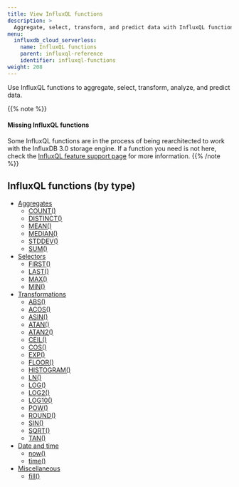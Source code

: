 ```yaml
---
title: View InfluxQL functions
description: >
  Aggregate, select, transform, and predict data with InfluxQL functions.
menu:
  influxdb_cloud_serverless:
    name: InfluxQL functions
    parent: influxql-reference
    identifier: influxql-functions
weight: 208
---
```


Use InfluxQL functions to aggregate, select, transform, analyze, and predict data.

{{% note %}}
#### Missing InfluxQL functions

Some InfluxQL functions are in the process of being rearchitected to work with
the InfluxDB 3.0 storage engine. If a function you need is not here, check the
[InfluxQL feature support page](/influxdb/cloud-serverless/reference/influxql/feature-support/#function-support)
for more information.
{{% /note %}}

## InfluxQL functions (by type)

- [Aggregates](/influxdb/cloud-serverless/reference/influxql/functions/aggregates/)
  - [COUNT()](/influxdb/cloud-serverless/reference/influxql/functions/aggregates/#count)
  - [DISTINCT()](/influxdb/cloud-serverless/reference/influxql/functions/aggregates/#distinct)
  - [MEAN()](/influxdb/cloud-serverless/reference/influxql/functions/aggregates/#mean)
  - [MEDIAN()](/influxdb/cloud-serverless/reference/influxql/functions/aggregates/#median)
  - [STDDEV()](/influxdb/cloud-serverless/reference/influxql/functions/aggregates/#stddev)
  - [SUM()](/influxdb/cloud-serverless/reference/influxql/functions/aggregates/#sum)
  <!-- - [INTEGRAL()](/influxdb/cloud-serverless/reference/influxql/functions/aggregates/#integral) -->
  <!-- - [MODE()](/influxdb/cloud-serverless/reference/influxql/functions/aggregates/#mode) -->
  <!-- - [SPREAD()](/influxdb/cloud-serverless/reference/influxql/functions/aggregates/#spread) -->
- [Selectors](/influxdb/cloud-serverless/reference/influxql/functions/selectors/)
  - [FIRST()](/influxdb/cloud-serverless/reference/influxql/functions/selectors/#first)
  - [LAST()](/influxdb/cloud-serverless/reference/influxql/functions/selectors/#last)
  - [MAX()](/influxdb/cloud-serverless/reference/influxql/functions/selectors/#max)
  - [MIN()](/influxdb/cloud-serverless/reference/influxql/functions/selectors/#min)
  <!-- - [BOTTOM()](/influxdb/cloud-serverless/reference/influxql/functions/selectors/#bottom) -->
  <!-- - [PERCENTILE()](/influxdb/cloud-serverless/reference/influxql/functions/selectors/#percentile) -->
  <!-- - [SAMPLE()](/influxdb/cloud-serverless/reference/influxql/functions/selectors/#sample) -->
  <!-- - [TOP()](/influxdb/cloud-serverless/reference/influxql/functions/selectors/#top) -->
- [Transformations](/influxdb/cloud-serverless/reference/influxql/functions/transformations/)
  - [ABS()](/influxdb/cloud-serverless/reference/influxql/functions/transformations/#abs)
  - [ACOS()](/influxdb/cloud-serverless/reference/influxql/functions/transformations/#acos)
  - [ASIN()](/influxdb/cloud-serverless/reference/influxql/functions/transformations/#asin)
  - [ATAN()](/influxdb/cloud-serverless/reference/influxql/functions/transformations/#atan)
  - [ATAN2()](/influxdb/cloud-serverless/reference/influxql/functions/transformations/#atan2)
  - [CEIL()](/influxdb/cloud-serverless/reference/influxql/functions/transformations/#ceil)
  - [COS()](/influxdb/cloud-serverless/reference/influxql/functions/transformations/#cos)
  - [EXP()](/influxdb/cloud-serverless/reference/influxql/functions/transformations/#exp)
  - [FLOOR()](/influxdb/cloud-serverless/reference/influxql/functions/transformations/#floor)
  - [HISTOGRAM()](/influxdb/cloud-serverless/reference/influxql/functions/transformations/#histogram)
  - [LN()](/influxdb/cloud-serverless/reference/influxql/functions/transformations/#ln)
  - [LOG()](/influxdb/cloud-serverless/reference/influxql/functions/transformations/#log)
  - [LOG2()](/influxdb/cloud-serverless/reference/influxql/functions/transformations/#log2)
  - [LOG10()](/influxdb/cloud-serverless/reference/influxql/functions/transformations/#log10)
  - [POW()](/influxdb/cloud-serverless/reference/influxql/functions/transformations/#pow)
  - [ROUND()](/influxdb/cloud-serverless/reference/influxql/functions/transformations/#round)
  - [SIN()](/influxdb/cloud-serverless/reference/influxql/functions/transformations/#sin)
  - [SQRT()](/influxdb/cloud-serverless/reference/influxql/functions/transformations/#sqrt)
  - [TAN()](/influxdb/cloud-serverless/reference/influxql/functions/transformations/#tan)
  <!-- - [CUMULATIVE_SUM()](/influxdb/cloud-serverless/reference/influxql/functions/transformations/#cumulative_sum) -->
  <!-- - [DERIVATIVE()](/influxdb/cloud-serverless/reference/influxql/functions/transformations/#derivative) -->
  <!-- - [DIFFERENCE()](/influxdb/cloud-serverless/reference/influxql/functions/transformations/#difference) -->
  <!-- - [ELAPSED()](/influxdb/cloud-serverless/reference/influxql/functions/transformations/#elapsed) -->
  <!-- - [MOVING_AVERAGE()](/influxdb/cloud-serverless/reference/influxql/functions/transformations/#moving_average) -->
  <!-- - [NON_NEGATIVE_DERIVATIVE()](/influxdb/cloud-serverless/reference/influxql/functions/transformations/#non_negative_derivative) -->
  <!-- - [NON_NEGATIVE_DIFFERENCE()](/influxdb/cloud-serverless/reference/influxql/functions/transformations/#non_negative_difference) -->
- [Date and time](/influxdb/cloud-serverless/reference/influxql/functions/date-time/)
  - [now()](/influxdb/cloud-serverless/reference/influxql/functions/date-time/#now)
  - [time()](/influxdb/cloud-serverless/reference/influxql/functions/date-time/#time)
- [Miscellaneous](/influxdb/cloud-serverless/reference/influxql/functions/misc/)
  - [fill()](/influxdb/cloud-serverless/reference/influxql/functions/misc/#fill)
<!-- - [Technical analysis](/influxdb/cloud-serverless/reference/influxql/functions/technical-analysis/) -->
  <!-- - (Predictive analysis) [HOLT_WINTERS()](/influxdb/cloud-serverless/reference/influxql/functions/technical-analysis/#holt_winters) -->
  <!-- - [CHANDE_MOMENTUM_OSCILLATOR()](/influxdb/cloud-serverless/reference/influxql/functions/technical-analysis/#chande_momentum_oscillator) -->
  <!-- - [DOUBLE_EXPONENTIAL_MOVING_AVERAGE()](/influxdb/cloud-serverless/reference/influxql/functions/technical-analysis/#double_exponential_moving_average) -->
  <!-- - [EXPONENTIAL_MOVING_AVERAGE()](/influxdb/cloud-serverless/reference/influxql/functions/technical-analysis/#exponential_moving_average) -->
  <!-- - [KAUFMANS_EFFICIENCY_RATIO()](/influxdb/cloud-serverless/reference/influxql/functions/technical-analysis/#kaufmans_adaptive_moving_average) -->
  <!-- - [KAUFMANS_ADAPTIVE_MOVING_AVERAGE()](/influxdb/cloud-serverless/reference/influxql/functions/technical-analysis/#kaufmans_adaptive_moving_average) -->
  <!-- - [RELATIVE_STRENGTH_INDEX()](/influxdb/cloud-serverless/reference/influxql/functions/technical-analysis/#relative_strength_index) -->
  <!-- - [TRIPLE_EXPONENTIAL_MOVING_AVERAGE()](/influxdb/cloud-serverless/reference/influxql/functions/technical-analysis/#triple_exponential_moving_average) -->
  <!-- - [TRIPLE_EXPONENTIAL_DERIVATIVE()](/influxdb/cloud-serverless/reference/influxql/functions/technical-analysis/#triple_exponential_derivative) -->

